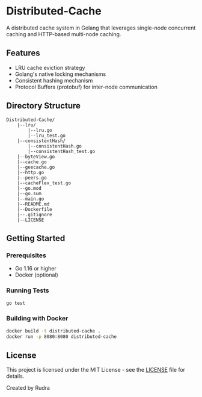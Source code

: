 # Distributed-Cache

A distributed cache system in Golang that leverages single-node concurrent caching and HTTP-based multi-node caching.

## Features
- LRU cache eviction strategy
- Golang's native locking mechanisms
- Consistent hashing mechanism
- Protocol Buffers (protobuf) for inter-node communication

## Directory Structure
```
Distributed-Cache/
    |--lru/
        |--lru.go  
        |--lru_test.go
    |--consistentHash/
        |--consistentHash.go
        |--consistentHash_test.go
    |--byteView.go 
    |--cache.go    
    |--geecache.go 
    |--http.go
    |--peers.go
    |--cacheFlex_test.go
    |--go.mod
    |--go.sum
    |--main.go
    |--README.md
    |--Dockerfile
    |--.gitignore
    |--LICENSE
```

## Getting Started

### Prerequisites
- Go 1.16 or higher
- Docker (optional)

### Running Tests
```bash
go test
```

### Building with Docker
```bash
docker build -t distributed-cache .
docker run -p 8080:8080 distributed-cache
```

## License
This project is licensed under the MIT License - see the [LICENSE](LICENSE) file for details.

Created by Rudra